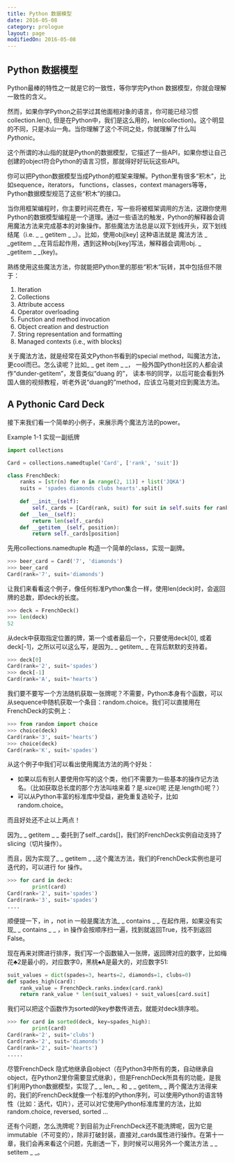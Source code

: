 ```yaml
---
title: Python 数据模型
date: 2016-05-08
category: prologue
layout: page
modifiedOn: 2016-05-08
---
```


## Python 数据模型

Python最棒的特性之一就是它的一致性，等你学完Python 数据模型，你就会理解一致性的含义。

然而，如果你学Python之前学过其他面相对象的语言，你可能已经习惯collection.len(), 但是在Python中，我们是这么用的，len(collection)。这个明显的不同，只是冰山一角。当你理解了这个不同之处，你就理解了什么叫*Pythonic*。

这个所谓的冰山指的就是Python的数据模型，它描述了一些API，如果你想让自己创建的object符合Python的语言习惯，那就得好好玩玩这些API。

你可以把Python数据模型当成Python的框架来理解。Python里有很多“积木”，比如sequence，iterators， functions，classes，context managers等等，Python数据模型规范了这些“积木”的接口。

当你用框架编程时，你主要时间花费在，写一些将被框架调用的方法，这跟你使用Python的数据模型编程是一个道理。通过一些语法的触发，Python的解释器会调用魔法方法来完成基本的对象操作。那些魔法方法总是以双下划线开头，双下划线结尾（i.e. _ _ getitem  _ _）。比如，使用obj[key] 这种语法就是 魔法方法 _ _getitem _ _在背后起作用，遇到这种obj[key]写法，解释器会调用obj. _ _getitem _ _(key)。

熟练使用这些魔法方法，你就能把Python里的那些“积木”玩转，其中包括但不限于：

1. Iteration
2. Collections
3. Attribute access
4. Operator overloading
5. Function and method invocation
6. Object creation and  destruction
7. String  representation and formatting
8. Managed contexts (i.e., with blocks)

关于魔法方法，就是经常在英文Python书看到的special method，叫魔法方法，更cool而已。怎么读呢？比如_ _ get item _ _， 一般外国Python社区的人都会读作“dunder-getitem”，发音类似“duang 的”， 读本书的同学，以后可能会看到外国人做的视频教程，听老外说“duang的”method，应该立马能对应到魔法方法。

## A Pythonic Card Deck

接下来我们看一个简单的小例子，来展示两个魔法方法的power。

Example 1-1 实现一副纸牌

```python
import collections

Card = collections.namedtuple('Card', ['rank', 'suit'])

class FrenchDeck:
    ranks = [str(n) for n in range(2, 11)] + list('JQKA')
    suits = 'spades diamonds clubs hearts'.split()
    
    def __init__(self):
        self._cards = [Card(rank, suit) for suit in self.suits for rank in self.ranks]
    def __len__(self):
        return len(self._cards)
    def __getitem__(self, position):
        return self._cards[position]
```

先用collections.namedtuple 构造一个简单的class，实现一副牌。

```python
>>> beer_card = Card('7', 'diamonds')
>>> beer_card
Card(rank='7', suit='diamonds')
```

让我们来看看这个例子，像任何标准Python集合一样，使用len(deck)时，会返回牌的总数，即deck的长度。

```python
>>> deck = FrenchDeck()
>>> len(deck)
52
```

从deck中获取指定位置的牌，第一个或者最后一个，只要使用deck[0], 或着deck[-1]，之所以可以这么写，是因为_ _ getitem_ _ 在背后默默的支持着。

``` python
>>> deck[0]
Card(rank='2', suit='spades')
>>> deck[-1]
Card(rank='A', suit='hearts')
```

我们要不要写一个方法随机获取一张牌呢？不需要，Python本身有个函数，可以从sequence中随机获取一个条目：random.choice。我们可以直接用在FrenchDeck的实例上：

```python
>>> from random import choice
>>> choice(deck)
Card(rank='3', suit='hearts')
>>> choice(deck)
Card(rank='K', suit='spades')
```

从这个例子中我们可以看出使用魔法方法的两个好处：

- 如果以后有别人要使用你写的这个类，他们不需要为一些基本的操作记方法名。（比如获取总长度的那个方法叫啥来着？是.size()呢 还是.length()呢？）
- 可以从Python丰富的标准库中受益，避免重复造轮子，比如random.choice。

而且好处还不止以上两点！

因为_ _ getitem _ _ 委托到了self._cards[]，我们的FrenchDeck实例自动支持了slicing（切片操作）。

而且，因为实现了_ _ getitem _ _这个魔法方法，我们的FrenchDeck实例也是可迭代的，可以进行 for 操作。

```python
>>> for card in deck:
    	print(card)
Card(rank='2', suit='spades')
Card(rank='3', suit='spades')
....
```

顺便提一下，in ，not in 一般是魔法方法_ _ contains _ _ 在起作用，如果没有实现_ _ contains _ _ ，in 操作会按顺序扫一遍，找到就返回True，找不到返回False。

现在再来对牌进行排序，我们写一个函数输入一张牌，返回牌对应的数字，比如梅花♣️2是最小的，对应数字0，黑桃♠️A是最大的，对应数字51:

```python
suit_values = dict(spades=3, hearts=2, diamonds=1, clubs=0)
def spades_high(card):
    rank_value = FrenchDeck.ranks.index(card.rank)
    return rank_value * len(suit_values) + suit_values[card.suit]
```

我们可以把这个函数作为sorted的key参数传进去，就能对deck排序啦。

```python
>>> for card in sorted(deck, key=spades_high):
    	print(card)
Card(rank='2', suit='clubs')
Card(rank='2', suit='diamonds')
Card(rank='2', suit='hearts')
.....
```

尽管FrenchDeck 隐式地继承自object（在Python3中所有的类，自动继承自object，在Python2里你需要显式继承），但是FrenchDeck所具有的功能，是我们利用Python数据模型，实现了_ _ len_ _ 和 _ _ getitem_ _ 两个魔法方法得来的，我们的FrenchDeck就像一个标准的Python序列，可以使用Python的语言特性（比如：迭代，切片），还可以对它使用Python标准库里的方法，比如random.choice, reversed, sorted ...

还有个问题，怎么洗牌呢？到目前为止FrenchDeck还不能洗牌呢，因为它是immutable（不可变的），除非打破封装，直接对_cards属性进行操作。在第十一章，我们会再来看这个问题，先剧透一下，到时候可以用另外一个魔法方法 _ _ setitem _ _。





